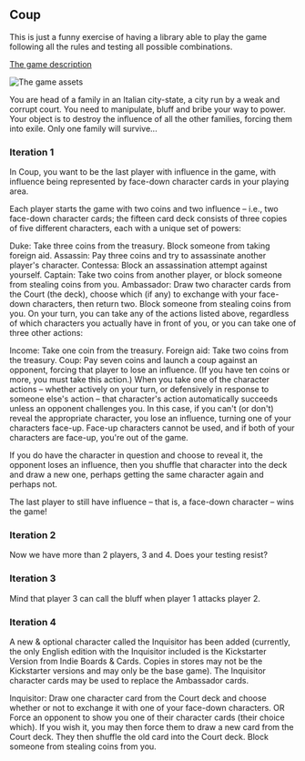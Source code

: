 
## Coup

This is just a funny exercise of having a library able to play the game following all the rules and testing all possible combinations.

[The game description](https://boardgamegeek.com/boardgame/131357/coup)

![The game assets](https://github.com/franferri/my-codingdojos-katas/blob/master/Coup/img/coup_the_game.jpg)

You are head of a family in an Italian city-state, a city run by a weak and corrupt court. You need to manipulate, bluff and bribe your way to power. Your object is to destroy the influence of all the other families, forcing them into exile. Only one family will survive...

### Iteration 1

In Coup, you want to be the last player with influence in the game, with influence being represented by face-down character cards in your playing area.

Each player starts the game with two coins and two influence – i.e., two face-down character cards; the fifteen card deck consists of three copies of five different characters, each with a unique set of powers:

Duke: Take three coins from the treasury. Block someone from taking foreign aid.
Assassin: Pay three coins and try to assassinate another player's character.
Contessa: Block an assassination attempt against yourself.
Captain: Take two coins from another player, or block someone from stealing coins from you.
Ambassador: Draw two character cards from the Court (the deck), choose which (if any) to exchange with your face-down characters, then return two. Block someone from stealing coins from you.
On your turn, you can take any of the actions listed above, regardless of which characters you actually have in front of you, or you can take one of three other actions:

Income: Take one coin from the treasury.
Foreign aid: Take two coins from the treasury.
Coup: Pay seven coins and launch a coup against an opponent, forcing that player to lose an influence. (If you have ten coins or more, you must take this action.)
When you take one of the character actions – whether actively on your turn, or defensively in response to someone else's action – that character's action automatically succeeds unless an opponent challenges you. In this case, if you can't (or don't) reveal the appropriate character, you lose an influence, turning one of your characters face-up. Face-up characters cannot be used, and if both of your characters are face-up, you're out of the game.

If you do have the character in question and choose to reveal it, the opponent loses an influence, then you shuffle that character into the deck and draw a new one, perhaps getting the same character again and perhaps not.

The last player to still have influence – that is, a face-down character – wins the game!

### Iteration 2

Now we have more than 2 players, 3 and 4. Does your testing resist?

### Iteration 3

Mind that player 3 can call the bluff when player 1 attacks player 2.

### Iteration 4

A new & optional character called the Inquisitor has been added (currently, the only English edition with the Inquisitor included is the Kickstarter Version from Indie Boards & Cards. Copies in stores may not be the Kickstarter versions and may only be the base game). The Inquisitor character cards may be used to replace the Ambassador cards.

Inquisitor: Draw one character card from the Court deck and choose whether or not to exchange it with one of your face-down characters. OR Force an opponent to show you one of their character cards (their choice which). If you wish it, you may then force them to draw a new card from the Court deck. They then shuffle the old card into the Court deck. Block someone from stealing coins from you.

